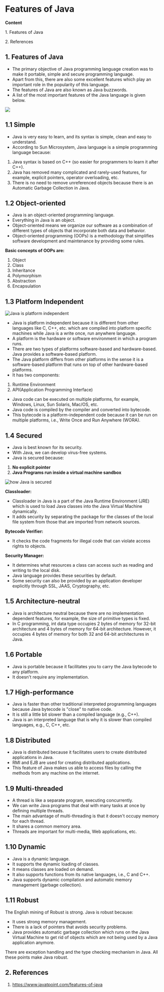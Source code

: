 # Features of Java

**Content**

1\. Features of Java

2\. References

## 1. Features of Java

-   The primary objective of Java programming language creation was to make it portable, simple and secure programming language.
-   Apart from this, there are also some excellent features which play an important role in the popularity of this language.
-   The features of Java are also known as Java buzzwords.
-   A list of the most important features of the Java language is given below.

![](media/c2e5d2fd39c3fd15096ccc4c4889cbae.png)

## 1.1 Simple

-   Java is very easy to learn, and its syntax is simple, clean and easy to understand.
-   According to Sun Microsystem, Java language is a simple programming language because:
1.  Java syntax is based on C++ (so easier for programmers to learn it after C++).
2.  Java has removed many complicated and rarely-used features, for example, explicit pointers, operator overloading, etc.
3.  There is no need to remove unreferenced objects because there is an Automatic Garbage Collection in Java.

## 1.2 Object-oriented

-   Java is an object-oriented programming language.
-   Everything in Java is an object.
-   Object-oriented means we organize our software as a combination of different types of objects that incorporate both data and behavior.
-   Object-oriented programming (OOPs) is a methodology that simplifies software development and maintenance by providing some rules.

**Basic concepts of OOPs are:**

1.  Object
2.  Class
3.  Inheritance
4.  Polymorphism
5.  Abstraction
6.  Encapsulation

## 1.3 Platform Independent

![Java is platform independent](media/85849dbae3f11656a8ddb69e71c20e6d.png)

-   Java is platform independent because it is different from other languages like C, C++, etc. which are compiled into platform specific machines while Java is a write once, run anywhere language.
-   A platform is the hardware or software environment in which a program runs.
-   There are two types of platforms software-based and hardware-based. Java provides a software-based platform.
-   The Java platform differs from other platforms in the sense it is a software-based platform that runs on top of other hardware-based platforms.
-   It has two components:
1.  Runtime Environment
2.  API(Application Programming Interface)
-   Java code can be executed on multiple platforms, for example, Windows, Linux, Sun Solaris, Mac/OS, etc.
-   Java code is compiled by the compiler and converted into bytecode.
-   This bytecode is a platform-independent code because it can be run on multiple platforms, i.e., Write Once and Run Anywhere (WORA).

## 1.4 Secured

-   Java is best known for its security.
-   With Java, we can develop virus-free systems.
-   Java is secured because:
1.  **No explicit pointer**
2.  **Java Programs run inside a virtual machine sandbox**

![how Java is secured](media/737b88ab2979f53da98fd6b291c96dab.png)

**Classloader:**

-   Classloader in Java is a part of the Java Runtime Environment (JRE) which is used to load Java classes into the Java Virtual Machine dynamically.
-   It adds security by separating the package for the classes of the local file system from those that are imported from network sources.

**Bytecode Verifier:**

-   It checks the code fragments for illegal code that can violate access rights to objects.

**Security Manager:**

-   It determines what resources a class can access such as reading and writing to the local disk.
-   Java language provides these securities by default.
-   Some security can also be provided by an application developer explicitly through SSL, JAAS, Cryptography, etc.

## 1.5 Architecture-neutral

-   Java is architecture neutral because there are no implementation dependent features, for example, the size of primitive types is fixed.
-   In C programming, int data type occupies 2 bytes of memory for 32-bit architecture and 4 bytes of memory for 64-bit architecture. However, it occupies 4 bytes of memory for both 32 and 64-bit architectures in Java.

## 1.6 Portable

-   Java is portable because it facilitates you to carry the Java bytecode to any platform.
-   It doesn't require any implementation.

## 1.7 High-performance

-   Java is faster than other traditional interpreted programming languages because Java bytecode is "close" to native code.
-   It is still a little bit slower than a compiled language (e.g., C++).
-   Java is an interpreted language that is why it is slower than compiled languages, e.g., C, C++, etc.

## 1.8 Distributed

-   Java is distributed because it facilitates users to create distributed applications in Java.
-   RMI and EJB are used for creating distributed applications.
-   This feature of Java makes us able to access files by calling the methods from any machine on the internet.

## 1.9 Multi-threaded

-   A thread is like a separate program, executing concurrently.
-   We can write Java programs that deal with many tasks at once by defining multiple threads.
-   The main advantage of multi-threading is that it doesn't occupy memory for each thread.
-   It shares a common memory area.
-   Threads are important for multi-media, Web applications, etc.

## 1.10 Dynamic

-   Java is a dynamic language.
-   It supports the dynamic loading of classes.
-   It means classes are loaded on demand.
-   It also supports functions from its native languages, i.e., C and C++.
-   Java supports dynamic compilation and automatic memory management (garbage collection).

## 1.11 Robust

The English mining of Robust is strong. Java is robust because:

-   It uses strong memory management.
-   There is a lack of pointers that avoids security problems.
-   Java provides automatic garbage collection which runs on the Java Virtual Machine to get rid of objects which are not being used by a Java application anymore.

There are exception handling and the type checking mechanism in Java. All these points make Java robust.

## 2. References

1.  https://www.javatpoint.com/features-of-java

